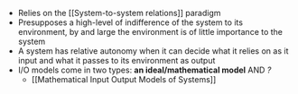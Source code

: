 - Relies on the [[System-to-system relations]] paradigm 
- Presupposes a high-level of indifference of the system to its environment, by and large the environment is of little importance to the system 
- A system has relative autonomy when it can decide what it relies on as it input and what it passes to its environment as output 
- I/O models come in two types: **an ideal/mathematical model** AND _?_
	- [[Mathematical Input Output Models of Systems]]
